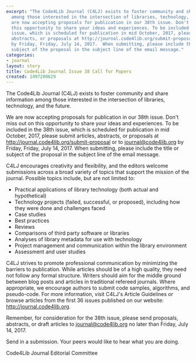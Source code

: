 ```yaml
---
excerpt: "The Code4Lib Journal (C4LJ) exists to foster community and share information
  among those interested in the intersection of libraries, technology, and the future.\r\n\r\nWe
  are now accepting proposals for publication in our 38th issue. Don't miss out on
  this opportunity to share your ideas and experiences. To be included in the 38th
  issue, which is scheduled for publication in mid October, 2017, please submit articles,
  abstracts, or proposals at http://journal.code4lib.org/submit-proposal or to journal@code4lib.org
  by Friday, Friday, July 14, 2017.  When submitting, please include the title or
  subject of the proposal in the subject line of the email message."
categories:
- journal
layout: story
title: Code4Lib Journal Issue 38 Call for Papers
created: 1497280629
---
```

The Code4Lib Journal (C4LJ) exists to foster community and share information among those interested in the intersection of libraries, technology, and the future.

We are now accepting proposals for publication in our 38th issue. Don't miss out on this opportunity to share your ideas and experiences. To be included in the 38th issue, which is scheduled for publication in mid October, 2017, please submit articles, abstracts, or proposals at http://journal.code4lib.org/submit-proposal or to journal@code4lib.org by Friday, Friday, July 14, 2017.  When submitting, please include the title or subject of the proposal in the subject line of the email message.

C4LJ encourages creativity and flexibility, and the editors welcome submissions across a broad variety of topics that support the mission of the journal.  Possible topics include, but are not limited to:

* Practical applications of library technology (both actual and hypothetical)
* Technology projects (failed, successful, or proposed), including how they were done and challenges faced
* Case studies
* Best practices
* Reviews
* Comparisons of third party software or libraries
* Analyses of library metadata for use with technology
* Project management and communication within the library environment
* Assessment and user studies

C4LJ strives to promote professional communication by minimizing the barriers to publication.  While articles should be of a high quality, they need not follow any formal structure.  Writers should aim for the middle ground between blog posts and articles in traditional refereed journals.  Where appropriate, we encourage authors to submit code samples, algorithms, and pseudo-code.  For more information, visit C4LJ's Article Guidelines or browse articles from the first 36 issues published on our website: http://journal.code4lib.org.

Remember, for consideration for the 38th issue, please send proposals, abstracts, or draft articles to journal@code4lib.org no later than Friday, July 14, 2017.

Send in a submission.  Your peers would like to hear what you are doing.


Code4Lib Journal Editorial Committee
